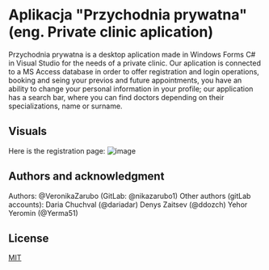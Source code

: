 # Aplikacja "Przychodnia prywatna" (eng. Private clinic aplication)

Przychodnia prywatna is a desktop aplication made in Windows Forms C# in Visual Studio for the needs of a private clinic. Our aplication is connected to a MS Access database in order to offer registration and login operations, booking and seing your previos and future appointments, you have an ability to change your personal information in your profile; our application has a search bar, where you can find doctors depending on their specializations, name or surname.

## Visuals
Here is the registration page:
![image](https://github.com/user-attachments/assets/3763704e-be8e-49a9-be5f-f1bffb225536)



## Authors and acknowledgment
Authors:
@VeronikaZarubo (GitLab: @nikazarubo1)
Other authors (gitLab accounts):
Daria Chuchval (@dariadar)
Denys Zaitsev (@ddozch)
Yehor Yeromin (@Yerma51)

## License

[MIT](https://choosealicense.com/licenses/mit/)

